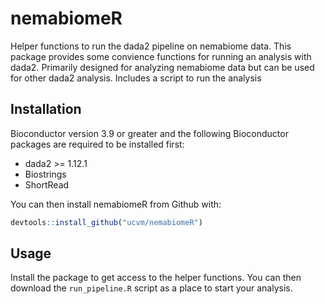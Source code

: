 # nemabiomeR

<!-- badges: start -->
<!-- badges: end -->

Helper functions to run the dada2 pipeline on nemabiome data.  This package provides some convience functions for running an analysis with dada2.  Primarily designed for analyzing nemabiome data but can be used for other dada2 analysis.  Includes a script to run the analysis

## Installation

Bioconductor version 3.9 or greater and the following Bioconductor packages are required to be installed first:

* dada2 >= 1.12.1
* Biostrings
* ShortRead

You can then install nemabiomeR from Github with:

``` r
devtools::install_github("ucvm/nemabiomeR")
```

## Usage

Install the package to get access to the helper functions.  You can then download the `run_pipeline.R` script as a place to start your analysis.



